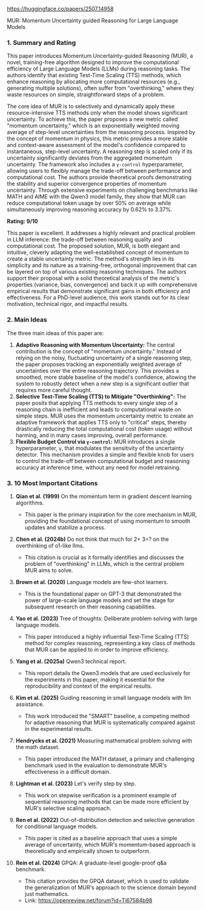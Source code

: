 https://huggingface.co/papers/2507.14958

MUR: Momentum Uncertainty guided Reasoning for Large Language Models

### 1. Summary and Rating

This paper introduces Momentum Uncertainty-guided Reasoning (MUR), a novel, training-free algorithm designed to improve the computational efficiency of Large Language Models (LLMs) during reasoning tasks. The authors identify that existing Test-Time Scaling (TTS) methods, which enhance reasoning by allocating more computational resources (e.g., generating multiple solutions), often suffer from "overthinking," where they waste resources on simple, straightforward steps of a problem.

The core idea of MUR is to selectively and dynamically apply these resource-intensive TTS methods only when the model shows significant uncertainty. To achieve this, the paper proposes a new metric called "momentum uncertainty," which is an exponentially weighted moving average of step-level uncertainties from the reasoning process. Inspired by the concept of momentum in physics, this metric provides a more stable and context-aware assessment of the model's confidence compared to instantaneous, step-level uncertainty. A reasoning step is scaled only if its uncertainty significantly deviates from the aggregated momentum uncertainty. The framework also includes a `γ-control` hyperparameter, allowing users to flexibly manage the trade-off between performance and computational cost. The authors provide theoretical proofs demonstrating the stability and superior convergence properties of momentum uncertainty. Through extensive experiments on challenging benchmarks like MATH and AIME with the Qwen3 model family, they show that MUR can reduce computational token usage by over 50% on average while simultaneously improving reasoning accuracy by 0.62% to 3.37%.

**Rating: 9/10**

This paper is excellent. It addresses a highly relevant and practical problem in LLM inference: the trade-off between reasoning quality and computational cost. The proposed solution, MUR, is both elegant and intuitive, cleverly adapting the well-established concept of momentum to create a stable uncertainty metric. The method's strength lies in its simplicity and its nature as a training-free, orthogonal improvement that can be layered on top of various existing reasoning techniques. The authors support their proposal with a solid theoretical analysis of the metric's properties (variance, bias, convergence) and back it up with comprehensive empirical results that demonstrate significant gains in both efficiency and effectiveness. For a PhD-level audience, this work stands out for its clear motivation, technical rigor, and impactful results.

### 2. Main Ideas

The three main ideas of this paper are:

1.  **Adaptive Reasoning with Momentum Uncertainty:** The central contribution is the concept of "momentum uncertainty." Instead of relying on the noisy, fluctuating uncertainty of a single reasoning step, the paper proposes tracking an exponentially weighted average of uncertainties over the entire reasoning trajectory. This provides a smoothed, more stable baseline of the model's confidence, allowing the system to robustly detect when a new step is a significant outlier that requires more careful thought.
2.  **Selective Test-Time Scaling (TTS) to Mitigate "Overthinking":** The paper posits that applying TTS methods to every single step of a reasoning chain is inefficient and leads to computational waste on simple steps. MUR uses the momentum uncertainty metric to create an adaptive framework that applies TTS only to "critical" steps, thereby drastically reducing the total computational cost (token usage) without harming, and in many cases improving, overall performance.
3.  **Flexible Budget Control via `γ-control`:** MUR introduces a single hyperparameter, `γ`, that modulates the sensitivity of the uncertainty detector. This mechanism provides a simple and flexible knob for users to control the trade-off between computational budget and reasoning accuracy at inference time, without any need for model retraining.

### 3. 10 Most Important Citations

1.  **Qian et al. (1999)** On the momentum term in gradient descent learning algorithms.
    *   This paper is the primary inspiration for the core mechanism in MUR, providing the foundational concept of using momentum to smooth updates and stabilize a process.

2.  **Chen et al. (2024b)** Do not think that much for 2+ 3=? on the overthinking of o1-like llms.
    *   This citation is crucial as it formally identifies and discusses the problem of "overthinking" in LLMs, which is the central problem MUR aims to solve.

3.  **Brown et al. (2020)** Language models are few-shot learners.
    *   This is the foundational paper on GPT-3 that demonstrated the power of large-scale language models and set the stage for subsequent research on their reasoning capabilities.

4.  **Yao et al. (2023)** Tree of thoughts: Deliberate problem solving with large language models.
    *   This paper introduced a highly influential Test-Time Scaling (TTS) method for complex reasoning, representing a key class of methods that MUR can be applied to in order to improve efficiency.

5.  **Yang et al. (2025a)** Qwen3 technical report.
    *   This report details the Qwen3 models that are used exclusively for the experiments in this paper, making it essential for the reproducibility and context of the empirical results.

6.  **Kim et al. (2025)** Guiding reasoning in small language models with llm assistance.
    *   This work introduced the "SMART" baseline, a competing method for adaptive reasoning that MUR is systematically compared against in the experimental results.

7.  **Hendrycks et al. (2021)** Measuring mathematical problem solving with the math dataset.
    *   This paper introduced the MATH dataset, a primary and challenging benchmark used in the evaluation to demonstrate MUR's effectiveness in a difficult domain.

8.  **Lightman et al. (2023)** Let's verify step by step.
    *   This work on stepwise verification is a prominent example of sequential reasoning methods that can be made more efficient by MUR's selective scaling approach.

9.  **Ren et al. (2022)** Out-of-distribution detection and selective generation for conditional language models.
    *   This paper is cited as a baseline approach that uses a simple average of uncertainty, which MUR's momentum-based approach is theoretically and empirically shown to outperform.

10. **Rein et al. (2024)** GPQA: A graduate-level google-proof q&a benchmark.
    *   This citation provides the GPQA dataset, which is used to validate the generalization of MUR's approach to the science domain beyond just mathematics.
    *   Link: https://openreview.net/forum?id=Ti67584b98

